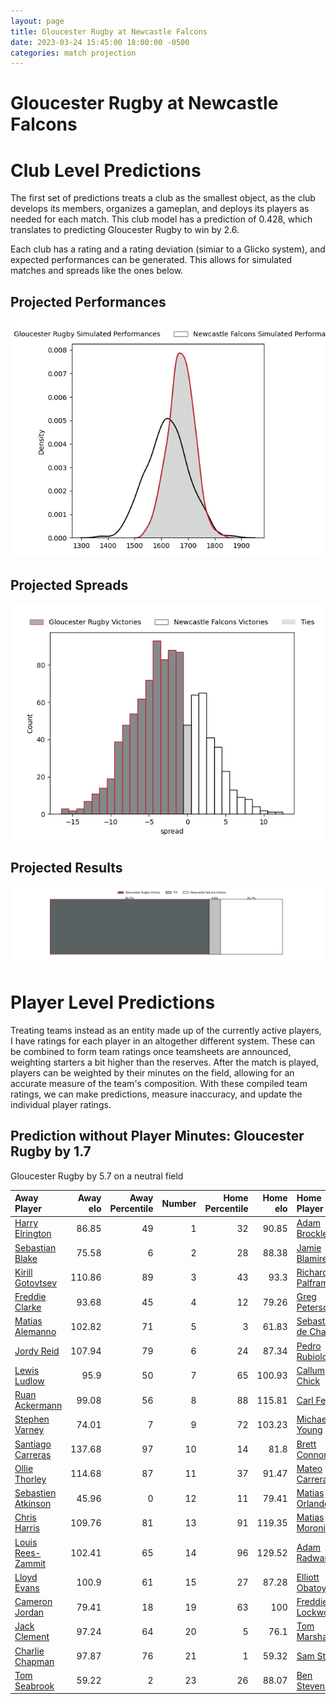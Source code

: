 ```yaml
---  
layout: page  
title: Gloucester Rugby at Newcastle Falcons  
date: 2023-03-24 15:45:00 18:00:00 -0500  
categories: match projection  
---
```

# Gloucester Rugby at Newcastle Falcons

# Club Level Predictions


The first set of predictions treats a club as the smallest object, as the club develops its members, organizes a gameplan, and deploys its players as needed for each match. This club model has a prediction of 0.428, which translates to predicting Gloucester Rugby to win by 2.6.

Each club has a rating and a rating deviation (simiar to a Glicko system), and expected performances can be generated. This allows for simulated matches and spreads like the ones below.
## Projected Performances


![Projected Performances](plots/performances_2023-03-24-NewcastleFalcons-GloucesterRugby.png)
## Projected Spreads


![Projected Spreads](plots/spreads_2023-03-24-NewcastleFalcons-GloucesterRugby.png)
## Projected Results


![Projected Results](plots/resultbar_2023-03-24-NewcastleFalcons-GloucesterRugby.png)
# Player Level Predictions


Treating teams instead as an entity made up of the currently active players, I have ratings for each player in an altogether different system. These can be combined to form team ratings once teamsheets are announced, weighting starters a bit higher than the reserves. After the match is played, players can be weighted by their minutes on the field, allowing for an accurate measure of the team's composition. With these compiled team ratings, we can make predictions, measure inaccuracy, and update the individual player ratings.
## Prediction without Player Minutes: Gloucester Rugby by 1.7


Gloucester Rugby by 5.7 on a neutral field



| Away Player                                                         |   Away elo |   Away Percentile |   Number |   Home Percentile |   Home elo | Home Player                                                          |
|:--------------------------------------------------------------------|-----------:|------------------:|---------:|------------------:|-----------:|:---------------------------------------------------------------------|
| [Harry Elrington](..//playerfiles//HarryElrington_cleaned.md)       |      86.85 |                49 |        1 |                32 |      90.85 | [Adam Brocklebank](..//playerfiles//AdamBrocklebank_cleaned.md)      |
| [Sebastian Blake](..//playerfiles//SebastianBlake_cleaned.md)       |      75.58 |                 6 |        2 |                28 |      88.38 | [Jamie Blamire](..//playerfiles//JamieBlamire_cleaned.md)            |
| [Kirill Gotovtsev](..//playerfiles//KirillGotovtsev_cleaned.md)     |     110.86 |                89 |        3 |                43 |      93.3  | [Richard Palframan](..//playerfiles//RichardPalframan_cleaned.md)    |
| [Freddie Clarke](..//playerfiles//FreddieClarke_cleaned.md)         |      93.68 |                45 |        4 |                12 |      79.26 | [Greg Peterson](..//playerfiles//GregPeterson_cleaned.md)            |
| [Matias Alemanno](..//playerfiles//MatiasAlemanno_cleaned.md)       |     102.82 |                71 |        5 |                 3 |      61.83 | [Sebastian de Chaves](..//playerfiles//SebastiandeChaves_cleaned.md) |
| [Jordy Reid](..//playerfiles//JordyReid_cleaned.md)                 |     107.94 |                79 |        6 |                24 |      87.34 | [Pedro Rubiolo](..//playerfiles//PedroRubiolo_cleaned.md)            |
| [Lewis Ludlow](..//playerfiles//LewisLudlow_cleaned.md)             |      95.9  |                50 |        7 |                65 |     100.93 | [Callum Chick](..//playerfiles//CallumChick_cleaned.md)              |
| [Ruan Ackermann](..//playerfiles//RuanAckermann_cleaned.md)         |      99.08 |                56 |        8 |                88 |     115.81 | [Carl Fearns](..//playerfiles//CarlFearns_cleaned.md)                |
| [Stephen Varney](..//playerfiles//StephenVarney_cleaned.md)         |      74.01 |                 7 |        9 |                72 |     103.23 | [Michael Young](..//playerfiles//MichaelYoung_cleaned.md)            |
| [Santiago Carreras](..//playerfiles//SantiagoCarreras_cleaned.md)   |     137.68 |                97 |       10 |                14 |      81.8  | [Brett Connon](..//playerfiles//BrettConnon_cleaned.md)              |
| [Ollie Thorley](..//playerfiles//OllieThorley_cleaned.md)           |     114.68 |                87 |       11 |                37 |      91.47 | [Mateo Carreras](..//playerfiles//MateoCarreras_cleaned.md)          |
| [Sebastien Atkinson](..//playerfiles//SebastienAtkinson_cleaned.md) |      45.96 |                 0 |       12 |                11 |      79.41 | [Matias Orlando](..//playerfiles//MatiasOrlando_cleaned.md)          |
| [Chris Harris](..//playerfiles//ChrisHarris_cleaned.md)             |     109.76 |                81 |       13 |                91 |     119.35 | [Matias Moroni](..//playerfiles//MatiasMoroni_cleaned.md)            |
| [Louis Rees-Zammit](..//playerfiles//LouisRees-Zammit_cleaned.md)   |     102.41 |                65 |       14 |                96 |     129.52 | [Adam Radwan](..//playerfiles//AdamRadwan_cleaned.md)                |
| [Lloyd Evans](..//playerfiles//LloydEvans_cleaned.md)               |     100.9  |                61 |       15 |                27 |      87.28 | [Elliott Obatoyinbo](..//playerfiles//ElliottObatoyinbo_cleaned.md)  |
| [Cameron Jordan](..//playerfiles//CameronJordan_cleaned.md)         |      79.41 |                18 |       19 |                63 |     100    | [Freddie Lockwood](..//playerfiles//FreddieLockwood_cleaned.md)      |
| [Jack Clement](..//playerfiles//JackClement_cleaned.md)             |      97.24 |                64 |       20 |                 5 |      76.1  | [Tom Marshall](..//playerfiles//TomMarshall_cleaned.md)              |
| [Charlie Chapman](..//playerfiles//CharlieChapman_cleaned.md)       |      97.87 |                76 |       21 |                 1 |      59.32 | [Sam Stuart](..//playerfiles//SamStuart_cleaned.md)                  |
| [Tom Seabrook](..//playerfiles//TomSeabrook_cleaned.md)             |      59.22 |                 2 |       23 |                26 |      88.07 | [Ben Stevenson](..//playerfiles//BenStevenson_cleaned.md)            |


